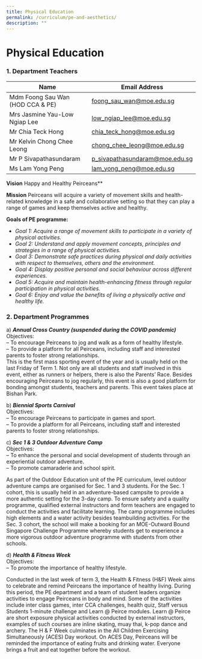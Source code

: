 ```yaml
---
title: Physical Education
permalink: /curriculum/pe-and-aesthetics/
description: ""
---
```

# **Physical Education**

### 1\. Department Teachers

| Name 	| Email Address 	|
|---	|---	|
| Mdm Foong Sau Wan (HOD CCA & PE) 	| foong_sau_wan@moe.edu.sg 	|
| Mrs Jasmine Yau-Low Ngiap Lee 	| low_ngiap_lee@moe.edu.sg 	|
| Mr Chia Teck Hong 	| chia_teck_hong@moe.edu.sg 	|
| Mr Kelvin Chong Chee Leong 	| chong_chee_leong@moe.edu.sg 	|
| Mr P Sivapathasundaram 	| p_sivapathasundaram@moe.edu.sg 	|
| Ms Lam Yong Peng 	| lam_yong_peng@moe.edu.sg 	|


**Vision**
Happy and Healthy Peirceans**

**Mission**
Peirceans will acquire a variety of movement skills and health-related knowledge in a safe and collaborative setting so that they can play a range of games and keep themselves active and healthy.

**Goals of PE programme:**

*   _Goal 1: Acquire a range of movement skills to participate in a variety of physical activities._
*   _Goal 2: Understand and apply movement concepts, principles and strategies in a range of physical activities._
*   _Goal 3: Demonstrate safe practices during physical and daily activities with respect to themselves, others and the environment._
*   _Goal 4: Display positive personal and social behaviour across different experiences._
*   _Goal 5: Acquire and maintain health-enhancing fitness through regular participation in physical activities._
*   _Goal 6: Enjoy and value the benefits of living a physically active and healthy life._

### 2\. Department Programmes

a) _**Annual Cross Country (suspended during the COVID pandemic)**_  
Objectives:  
– To encourage Peirceans to jog and walk as a form of healthy lifestyle.  
– To provide a platform for all Peirceans, including staff and interested parents to foster strong relationships.  
This is the first mass sporting event of the year and is usually held on the last Friday of Term 1. Not only are all students and staff involved in this event, either as runners or helpers, there is also the Parents’ Race. Besides encouraging Peirceans to jog regularly, this event is also a good platform for bonding amongst students, teachers and parents. This event takes place at Bishan Park.

b) _**Biennial Sports Carnival**_  
Objectives:  
– To encourage Peirceans to participate in games and sport.  
– To provide a platform for all Peirceans, including staff and interested parents to foster strong relationships.

c) _**Sec 1 & 3 Outdoor Adventure Camp**_  
Objectives:  
– To enhance the personal and social development of students through an experiential outdoor adventure.  
– To promote camaraderie and school spirit.

As part of the Outdoor Education unit of the PE curriculum, level outdoor adventure camps are organised for Sec. 1 and 3 students. For the Sec. 1 cohort, this is usually held in an adventure-based campsite to provide a more authentic setting for the 3-day camp. To ensure safety and a quality programme, qualified external instructors and form teachers are engaged to conduct the activities and facilitate learning. The camp programme includes high elements and a water activity besides teambuilding activities. For the Sec. 3 cohort, the school will make a booking for an MOE-Outward Bound Singapore Challenge Programme whereby students get to experience a more vigorous outdoor adventure programme with students from other schools.

d) _**Health & Fitness Week**_  
Objectives:  
– To promote the importance of healthy lifestyle.

Conducted in the last week of term 3, the Health & Fitness (H&F) Week aims to celebrate and remind Peirceans the importance of healthy living. During this period, the PE department and a team of student leaders organize activities to engage Peirceans in body and mind. Some of the activities include inter class games, inter CCA challenges, health quiz, Staff versus Students 1-minute challenge and Learn @ Peirce modules. Learn @ Peirce are short exposure physical activities conducted by external instructors, examples of such courses are inline skating, muay thai, k-pop dance and archery. The H & F Week culminates in the All Children Exercising Simultaneously (ACES) Day workout. On ACES Day, Peirceans will be reminded the importance of eating fruits and drinking water. Everyone brings a fruit and eat together before the workout.